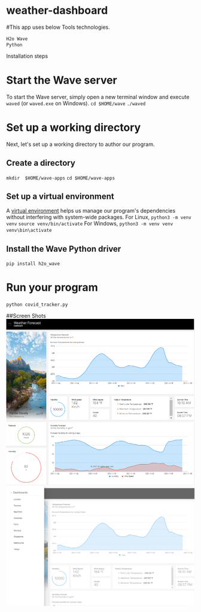 # weather-dashboard

#This app uses below Tools technologies.

```
H2o Wave
Python
```

Installation steps
# Start the Wave server
To start the Wave server, simply open a new terminal window and execute `waved` (or `waved.exe` on Windows).
`cd $HOME/wave`
`./waved`

# Set up a working directory
Next, let's set up a working directory to author our program.
## Create a directory
`mkdir  $HOME/wave-apps`
 `cd $HOME/wave-apps`

## Set up a virtual environment

A [virtual environment](https://docs.python.org/3/tutorial/venv.html) helps us manage our program's dependencies without interfering with system-wide packages.
For Linux,
`python3 -m venv venv`
`source venv/bin/activate`
For Windows,
`python3 -m venv venv`
`venv\bin\activate`

## Install the Wave Python driver
`pip install h2o_wave`

# Run your program
`python covid_tracker.py`


##Screen Shots
![alt text](https://github.com/sanjeepan23/weather-dashboard/blob/main/assets/.h2o.png?raw=true)
![alt text](https://github.com/sanjeepan23/weather-dashboard/blob/main/assets/2.h2o.png?raw=true)


